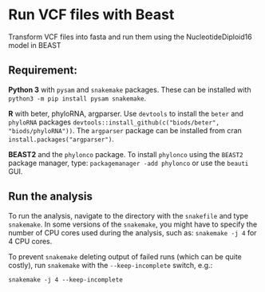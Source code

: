 # Run VCF files with Beast
Transform VCF files into fasta and run them using the NucleotideDiploid16 model in BEAST

## Requirement:
**Python 3** with `pysam` and `snakemake` packages. These can be installed with `python3 -m pip install pysam snakemake`.
 
**R** with beter, phyloRNA, argparser. Use `devtools` to install the `beter` and `phyloRNA` packages `devtools::install_github(c("biods/beter", "biods/phyloRNA"))`. The `argparser` package can be installed from cran `install.packages("argparser")`.
 
**BEAST2** and the `phylonco` package. To install `phylonco` using the `BEAST2` package manager, type: `packagemanager -add phylonco` or use the `beauti` GUI.

## Run the analysis
To run the analysis, navigate to the directory with the `snakefile` and type `snakemake`. In some versions of the `snakemake`, you might have to specify the number of CPU cores used during the analysis, such as: `snakemake -j 4` for 4 CPU cores.

To prevent `snakemake` deleting output of failed runs (which can be quite costly), run `snakemake` with the `--keep-incomplete` switch, e.g.:
```
snakemake -j 4 --keep-incomplete
```
